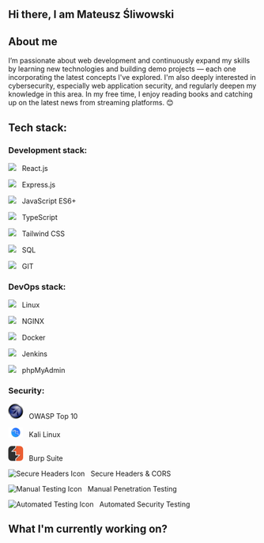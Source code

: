 ## Hi there, I am Mateusz Śliwowski

## About me

I’m passionate about web development and continuously expand my skills by learning new technologies and building demo projects — each one incorporating the latest concepts I've explored. I'm also deeply interested in cybersecurity, especially web application security, and regularly deepen my knowledge in this area. In my free time, I enjoy reading books and catching up on the latest news from streaming platforms. 😊

## Tech stack:

### Development stack:

<p align="left">
  <img src="https://cdn.jsdelivr.net/gh/devicons/devicon/icons/react/react-original.svg" width="25"/>&nbsp;&nbsp;
  React.js
</p>
<p align="left">
  <img src="https://img.icons8.com/?size=100&id=9Gfx4Dfxl0JK&format=png&color=000000" width="25"/>&nbsp;&nbsp;
  Express.js
</p>
<p align="left">
  <img src="https://cdn.jsdelivr.net/gh/devicons/devicon@latest/icons/javascript/javascript-original.svg" width="25" />&nbsp;&nbsp;
  JavaScript ES6+
</p>
<p align="left">
  <img src="https://cdn.jsdelivr.net/gh/devicons/devicon/icons/typescript/typescript-original.svg" width="25"/>&nbsp;&nbsp;
  TypeScript
</p>
<p align="left">
  <img src="https://cdn.jsdelivr.net/gh/devicons/devicon/icons/tailwindcss/tailwindcss-original.svg" width="25"/>&nbsp;&nbsp;
  Tailwind CSS
</p>
<p align="left">
  <img src="https://cdn.jsdelivr.net/gh/devicons/devicon/icons/mysql/mysql-original.svg" width="25"/>&nbsp;&nbsp;
  SQL
</p>
<p align="left">
  <img src="https://cdn.jsdelivr.net/gh/devicons/devicon/icons/git/git-original.svg" width="25"/>&nbsp;&nbsp;
  GIT
</p>

### DevOps stack:

<p align="left">
  <img src="https://cdn.jsdelivr.net/gh/devicons/devicon/icons/linux/linux-original.svg" width="25"/>&nbsp;&nbsp;
  Linux
</p>
<p align="left">
  <img src="https://cdn.jsdelivr.net/gh/devicons/devicon/icons/nginx/nginx-original.svg" width="25"/>&nbsp;&nbsp;
  NGINX
</p>
<p align="left">
  <img src="https://cdn.jsdelivr.net/gh/devicons/devicon/icons/docker/docker-original.svg" width="25"/>&nbsp;&nbsp;
  Docker
</p>
<p align="left">
  <img src="https://cdn.jsdelivr.net/gh/devicons/devicon/icons/jenkins/jenkins-original.svg" width="25"/>&nbsp;&nbsp;
  Jenkins
</p>
<p align="left">
  <img src="https://cdn.jsdelivr.net/gh/devicons/devicon/icons/php/php-original.svg" width="25"/>&nbsp;&nbsp;
  phpMyAdmin
</p>

### Security:

<p align="left">
  <img src="images/owasp.png" width="30" alt="OWASP Logo"/>&nbsp;&nbsp;
  OWASP Top 10
</p>

<p align="left">
  <img src="images/kali_linux.png" width="30" alt="Kali Linux Logo"/>&nbsp;&nbsp;
  Kali Linux
</p>

<p align="left">
  <img src="images/burp_suite.png" width="30" alt="Burp Suite Logo"/>&nbsp;&nbsp;
  Burp Suite
</p>

<p align="left">
  <img src="https://img.icons8.com/?size=100&id=lsZBoVE2zMo3&format=png&color=000000" width="30" alt="Secure Headers Icon"/>&nbsp;&nbsp;
  Secure Headers & CORS
</p>

<p align="left">
  <img src="https://img.icons8.com/?size=100&id=xMc8jgZMX7FZ&format=png&color=00EF3A" width="30" alt="Manual Testing Icon"/>&nbsp;&nbsp;
  Manual Penetration Testing
</p>

<p align="left">
  <img src="https://img.icons8.com/?size=100&id=GBu1KXnCZZ8j&format=png&color=000000" width="30" alt="Automated Testing Icon"/>&nbsp;&nbsp;
  Automated Security Testing
</p>

## What I'm currently working on?
